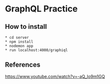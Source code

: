 # GraphQL Practice
## How to install
```
* cd server
* npm install
* nodemon app
* run localhost:4000/graphiql 
```

## References
https://www.youtube.com/watch?v=-aQ_Io9m1GQ
